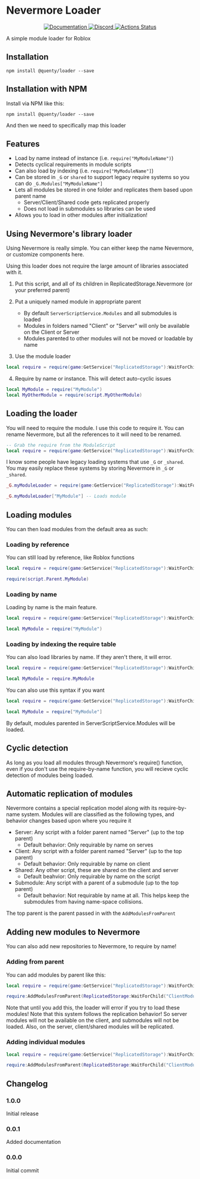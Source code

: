 # Nevermore Loader
<div align="center">
  <a href="http://quenty.github.io/api/">
    <img src="https://img.shields.io/badge/docs-website-green.svg" alt="Documentation" />
  </a>
  <a href="https://discord.gg/mhtGUS8">
    <img src="https://img.shields.io/badge/discord-nevermore-blue.svg" alt="Discord" />
  </a>
  <a href="https://github.com/Quenty/NevermoreEngine/actions">
    <img src="https://github.com/Quenty/NevermoreEngine/workflows/luacheck/badge.svg" alt="Actions Status" />
  </a>
</div>

A simple module loader for Roblox

## Installation
```
npm install @quenty/loader --save
```

## Installation with NPM

Install via NPM like this:
```
npm install @quenty/loader --save
```

And then we need to specifically map this loader 

## Features
* Load by name instead of instance (i.e. `require("MyModuleName")`)
* Detects cyclical requirements in module scripts
* Can also load by indexing (i.e. `require["MyModuleName"]`)
* Can be stored in `_G` or `shared` to support legacy require systems so you can do `_G.Modules["MyModuleName"]`
* Lets all modules be stored in one folder and replicates them based upon parent name
	* Server/Client/Shared code gets replicated properly
	* Does not load in submodules so libraries can be used
* Allows you to load in other modules after initialization!

## Using Nevermore's library loader

Using Nevermore is really simple. You can either keep the name Nevermore, or customize components here.

Using this loader does not require the large amount of libraries associated with it.

1) Put this script, and all of its children in ReplicatedStorage.Nevermore (or your preferred parent)

2) Put a uniquely named module in appropriate parent
	* By default `ServerScriptService.Modules` and all submodules is loaded
	* Modules in folders named "Client" or "Server" will only be available on the Client or Server
	* Modules parented to other modules will not be moved or loadable by name

3) Use the module loader
```lua
local require = require(game:GetService("ReplicatedStorage"):WaitForChild("Nevermore"))
```

4) Require by name or instance. This will detect auto-cyclic issues
```lua
local MyModule = require("MyModule")
local MyOtherModule = require(script.MyOtherModule)
```

## Loading the loader

You will need to require the module. I use this code to require it. You can rename Nevermore, but all the
references to it will need to be renamed.

```lua
-- Grab the require from the ModuleScript
local require = require(game:GetService("ReplicatedStorage"):WaitForChild("Nevermore"))
```

I know some people have legacy loading systems that use `_G` or `_shared`. You may easily replace
these systems by storing Nevermore in `_G` or `_shared`.

```lua
_G.myModuleLoader = require(game:GetService("ReplicatedStorage"):WaitForChild("Nevermore"))

_G.myModuleLoader["MyModule"] -- Loads module
```

## Loading modules

You can then load modules from the default area as such:

### Loading by reference

You can still load by reference, like Roblox functions

```lua
local require = require(game:GetService("ReplicatedStorage"):WaitForChild("Nevermore"))

require(script.Parent.MyModule)
```

### Loading by name

Loading by name is the main feature.

```lua
local require = require(game:GetService("ReplicatedStorage"):WaitForChild("Nevermore"))

local MyModule = require("MyModule")
```

### Loading by indexing the require table

You can also load libraries by name. If they aren't there, it will error.

```lua
local require = require(game:GetService("ReplicatedStorage"):WaitForChild("Nevermore"))

local MyModule = require.MyModule
```

You can also use this syntax if you want
```lua
local require = require(game:GetService("ReplicatedStorage"):WaitForChild("Nevermore"))

local MyModule = require["MyModule"]
```

By default, modules parented in ServerScriptService.Modules will be loaded.

## Cyclic detection

As long as you load all modules through Nevermore's require() function, even if
you don't use the require-by-name function, you will recieve cyclic detection of
modules being loaded.

## Automatic replication of modules

Nevermore contains a special replication model along with its require-by-name
system. Modules will are classified as the following types, and behavior changes
based upon where you require it

* Server: Any script with a folder parent named "Server" (up to the top parent)
	* Default behavior: Only requirable by name on serves
* Client: Any script with a folder parent named "Server" (up to the top parent)
	* Default behavior: Only requirable by name on client
* Shared: Any other script, these are shared on the client and server
	* Default beahvior: Only requirable by name on the script
* Submodule: Any script with a parent of a submodule (up to the top parent)
	* Default behavior: Not requirable by name at all. This helps keep the submodules
	  from having name-space collisions.

The top parent is the parent passed in with the `AddModulesFromParent`

## Adding new modules to Nevermore
You can also add new repositories to Nevermore, to require by name!

### Adding from parent
You can add modules by parent like this:
```lua
local require = require(game:GetService("ReplicatedStorage"):WaitForChild("Nevermore"))

require:AddModulesFromParent(ReplicatedStorage:WaitForChild("ClientModules"))
```

Note that until you add this, the loader will error if you try to load these modules! Note that
this system follows the replication behavior! So server modules will not be available on the client,
and submodules will not be loaded. Also, on the server, client/shared modules will be replicated.

### Adding individual modules

```lua
local require = require(game:GetService("ReplicatedStorage"):WaitForChild("Nevermore"))

require:AddModulesFromParent(ReplicatedStorage:WaitForChild("ClientModules"))
```


## Changelog

### 1.0.0
Initial release

### 0.0.1
Added documentation

### 0.0.0
Initial commit